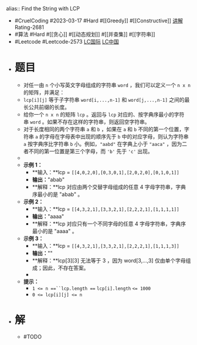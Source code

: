 alias:: Find the String with LCP
- #CruelCoding #2023-03-17 #Hard #[[Greedy]] #[[Constructive]] [讲解](https://youtu.be/07KRNyie-Lk) Rating-2681
- #算法 #Hard #[[贪心]] #[[动态规划]] #[[并查集]] #[[字符串]]
- #Leetcode #Leetcode-2573 [LC国际](https://leetcode.com/problems/find-the-string-with-lcp/) [LC中国](https://leetcode.cn/problems/find-the-string-with-lcp/)
- # 题目
	- 对任一由 `n` 个小写英文字母组成的字符串 `word` ，我们可以定义一个 `n x n` 的矩阵，并满足：
	- `lcp[i][j]` 等于子字符串 `word[i,...,n-1]` 和 `word[j,...,n-1]` 之间的最长公共前缀的长度。
	- 给你一个 `n x n` 的矩阵 `lcp` 。返回与 `lcp` 对应的、按字典序最小的字符串 `word` 。如果不存在这样的字符串，则返回空字符串。
	- 对于长度相同的两个字符串 `a` 和 `b` ，如果在 `a` 和 `b` 不同的第一个位置，字符串 `a` 的字母在字母表中出现的顺序先于 `b` 中的对应字母，则认为字符串 `a` 按字典序比字符串 `b` 小。例如，`"aabd"` 在字典上小于 `"aaca"` ，因为二者不同的第一位置是第三个字母，而 `'b'` 先于 `'c'` 出现。
	-
	- **示例 1：**
		- **输入：**lcp = `[[4,0,2,0],[0,3,0,1],[2,0,2,0],[0,1,0,1]]`
		- **输出：**"abab"
		- **解释：**lcp 对应由两个交替字母组成的任意 4 字母字符串，字典序最小的是 "abab" 。
	- **示例 2：**
		- **输入：**lcp = `[[4,3,2,1],[3,3,2,1],[2,2,2,1],[1,1,1,1]]`
		- **输出：**"aaaa"
		- **解释：**lcp 对应只有一个不同字母的任意 4 字母字符串，字典序最小的是 "aaaa" 。
	- **示例 3：**
		- **输入：**lcp = `[[4,3,2,1],[3,3,2,1],[2,2,2,1],[1,1,1,3]]`
		- **输出：**""
		- **解释：**lcp[3][3] 无法等于 3 ，因为 word[3,...,3] 仅由单个字母组成；因此，不存在答案。
		-
	- **提示：**
		- `1 <= n ==``lcp.length ==` `lcp[i].length` `<= 1000`
		- `0 <= lcp[i][j] <= n`
- # 解
	- #TODO